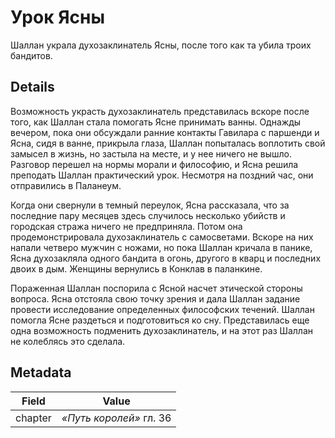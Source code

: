# Урок Ясны
Шаллан украла духозаклинатель Ясны, после того как та убила троих бандитов.

## Details
Возможность украсть духозаклинатель представилась вскоре после того, как Шаллан стала помогать Ясне принимать ванны. Однажды вечером, пока они обсуждали ранние контакты Гавилара с паршенди и Ясна, сидя в ванне, прикрыла глаза, Шаллан попыталась воплотить свой замысел в жизнь, но застыла на месте, и у нее ничего не вышло. Разговор перешел на нормы морали и философию, и Ясна решила преподать Шаллан практический урок. Несмотря на поздний час, они отправились в Паланеум.

Когда они свернули в темный переулок, Ясна рассказала, что за последние пару месяцев здесь случилось несколько убийств и городская стража ничего не предприняла. Потом она продемонстрировала духозаклинатель с самосветами. Вскоре на них напали четверо мужчин с ножами, но пока Шаллан кричала в панике, Ясна духозакляла одного бандита в огонь, другого в кварц и последних двоих в дым. Женщины вернулись в Конклав в паланкине.

Пораженная Шаллан поспорила с Ясной насчет этической стороны вопроса. Ясна отстояла свою точку зрения и дала Шаллан задание провести исследование определенных философских течений. Шаллан помогла Ясне раздеться и подготовиться ко сну. Представилась еще одна возможность подменить духозаклинатель, и на этот раз Шаллан не колеблясь это сделала.

## Metadata
| Field | Value |
| ----- | ----- |
| chapter | *«Путь королей»* гл. 36 |
